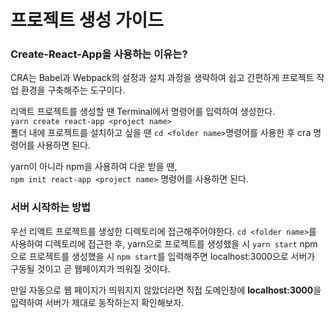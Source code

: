 # 프로젝트 생성 가이드

### Create-React-App을 사용하는 이유는?

CRA는 Babel과 Webpack의 설정과 설치 과정을 생략하여 쉽고 간편하게 프로젝트 작업 환경을 구축해주는 도구이다.

리액트 프로젝트를 생성할 땐 Terminal에서 명령어를 입력하여 생성한다.  
`yarn create react-app <project name>`  
폴더 내에 프로젝트를 설치하고 싶을 땐 `cd <folder name>`명령어를 사용한 후 cra 명령어를 사용하면 된다.

yarn이 아니라 npm을 사용하여 다운 받을 땐,  
`npm init react-app <project name>`
명령어를 사용하면 된다.

### 서버 시작하는 방법

우선 리액트 프로젝트를 생성한 디렉토리에 접근해주어야한다.
`cd <folder name>`를 사용하여 디렉토리에 접근한 후, yarn으로 프로젝트를 생성했을 시 `yarn start` npm으로 프로젝트를 생성했을 시 `npm start`를 입력해주면 localhost:3000으로 서버가 구동될 것이고 곧 웹페이지가 띄워질 것이다.

만일 자동으로 웹 페이지가 띄워지지 않았더라면 직접 도메인창에 **localhost:3000**을 입력하여 서버가 제대로 동작하는지 확인해보자.
